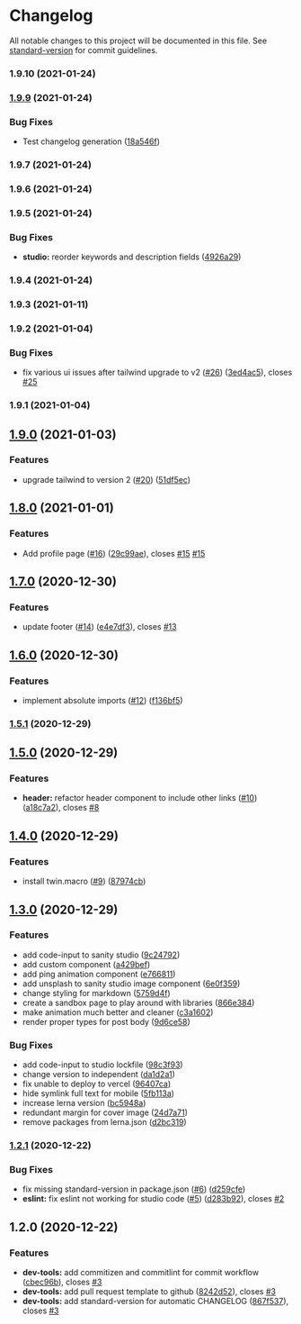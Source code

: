 # Changelog

All notable changes to this project will be documented in this file. See [standard-version](https://github.com/conventional-changelog/standard-version) for commit guidelines.

### 1.9.10 (2021-01-24)

### [1.9.9](https://github.com/kamalarieff/portfolio/compare/v1.9.8...v1.9.9) (2021-01-24)


### Bug Fixes

* Test changelog generation ([18a546f](https://github.com/kamalarieff/portfolio/commit/18a546f5f3c5b80079ba7fbb684f5a604f9c4357))

### 1.9.7 (2021-01-24)

### 1.9.6 (2021-01-24)

### 1.9.5 (2021-01-24)


### Bug Fixes

* **studio:** reorder keywords and description fields ([4926a29](https://github.com/kamalarieff/portfolio/commit/4926a29998787c3bde07d0269b00f1d112459ee0))

### 1.9.4 (2021-01-24)

### 1.9.3 (2021-01-11)

### 1.9.2 (2021-01-04)


### Bug Fixes

* fix various ui issues after tailwind upgrade to v2 ([#26](https://github.com/kamalarieff/portfolio/issues/26)) ([3ed4ac5](https://github.com/kamalarieff/portfolio/commit/3ed4ac5311b7322ad177f504704484669748e14a)), closes [#25](https://github.com/kamalarieff/portfolio/issues/25)

### 1.9.1 (2021-01-04)

## [1.9.0](https://github.com/kamalarieff/portfolio/compare/v1.8.0...v1.9.0) (2021-01-03)


### Features

* upgrade tailwind to version 2 ([#20](https://github.com/kamalarieff/portfolio/issues/20)) ([51df5ec](https://github.com/kamalarieff/portfolio/commit/51df5ec7e7d2d4b18011e8512112c986d7871049))

## [1.8.0](https://github.com/kamalarieff/portfolio/compare/v1.7.0...v1.8.0) (2021-01-01)


### Features

* Add profile page ([#16](https://github.com/kamalarieff/portfolio/issues/16)) ([29c99ae](https://github.com/kamalarieff/portfolio/commit/29c99aea8881f6bd683c5de5c36f95707acb5645)), closes [#15](https://github.com/kamalarieff/portfolio/issues/15) [#15](https://github.com/kamalarieff/portfolio/issues/15)

## [1.7.0](https://github.com/kamalarieff/portfolio/compare/v1.6.0...v1.7.0) (2020-12-30)


### Features

* update footer ([#14](https://github.com/kamalarieff/portfolio/issues/14)) ([e4e7df3](https://github.com/kamalarieff/portfolio/commit/e4e7df38b7cbf8481558dcce93339c4dc19952cd)), closes [#13](https://github.com/kamalarieff/portfolio/issues/13)

## [1.6.0](https://github.com/kamalarieff/portfolio/compare/v1.5.1...v1.6.0) (2020-12-30)


### Features

* implement absolute imports ([#12](https://github.com/kamalarieff/portfolio/issues/12)) ([f136bf5](https://github.com/kamalarieff/portfolio/commit/f136bf5a4ca4150f1cd9cfc4e7f9901a8186db68))

### [1.5.1](https://github.com/kamalarieff/portfolio/compare/v1.5.0...v1.5.1) (2020-12-29)

## [1.5.0](https://github.com/kamalarieff/portfolio/compare/v1.4.0...v1.5.0) (2020-12-29)


### Features

* **header:** refactor header component to include other links ([#10](https://github.com/kamalarieff/portfolio/issues/10)) ([a18c7a2](https://github.com/kamalarieff/portfolio/commit/a18c7a2016b6566a836dd89a3538c0d1f3ddf6b7)), closes [#8](https://github.com/kamalarieff/portfolio/issues/8)

## [1.4.0](https://github.com/kamalarieff/portfolio/compare/v1.3.0...v1.4.0) (2020-12-29)


### Features

* install twin.macro ([#9](https://github.com/kamalarieff/portfolio/issues/9)) ([87974cb](https://github.com/kamalarieff/portfolio/commit/87974cb82b8758ffc5983af3dadb4c267263ec8d))

## [1.3.0](https://github.com/kamalarieff/portfolio/compare/v1.2.1...v1.3.0) (2020-12-29)


### Features

* add code-input to sanity studio ([9c24792](https://github.com/kamalarieff/portfolio/commit/9c24792db5ffbb4fbc865036d3686e98d89a3936))
* add custom component ([a429bef](https://github.com/kamalarieff/portfolio/commit/a429befc243efd9b215d472a707990f4d29ad59e))
* add ping animation component ([e766811](https://github.com/kamalarieff/portfolio/commit/e766811a778af94000f15050ac900cc822bec854))
* add unsplash to sanity studio image component ([6e0f359](https://github.com/kamalarieff/portfolio/commit/6e0f3599354d24f1d5380bfbcb772d69ce544d39))
* change styling for markdown ([5759d4f](https://github.com/kamalarieff/portfolio/commit/5759d4fc3d1febefe449a4c3dd5a05bf77efa237))
* create a sandbox page to play around with libraries ([866e384](https://github.com/kamalarieff/portfolio/commit/866e3845bbde854887913b78da3851eecd0ebdd2))
* make animation much better and cleaner ([c3a1602](https://github.com/kamalarieff/portfolio/commit/c3a16027ce47d1872b5bad5e685c3d63d484627a))
* render proper types for post body ([9d6ce58](https://github.com/kamalarieff/portfolio/commit/9d6ce58a09e4007997d5c53c91a64a518e716dbb))


### Bug Fixes

* add code-input to studio lockfile ([98c3f93](https://github.com/kamalarieff/portfolio/commit/98c3f93eccbeac423fcef280855cb81b380228bb))
* change version to independent ([da1d2a1](https://github.com/kamalarieff/portfolio/commit/da1d2a182b898c93e430a675089af3dd78a7369b))
* fix unable to deploy to vercel ([96407ca](https://github.com/kamalarieff/portfolio/commit/96407ca6f65467934c16de44bb38b5fc1ca6311e))
* hide symlink full text for mobile ([5fb113a](https://github.com/kamalarieff/portfolio/commit/5fb113aa57b950f5c78fedcb4d323349b3dbc163))
* increase lerna version ([bc5948a](https://github.com/kamalarieff/portfolio/commit/bc5948a5cabb57656ec04d392631c0655aef9096))
* redundant margin for cover image ([24d7a71](https://github.com/kamalarieff/portfolio/commit/24d7a71aa9b74f8b67f42811576119bab6f30b18))
* remove packages from lerna.json ([d2bc319](https://github.com/kamalarieff/portfolio/commit/d2bc319be1fa4e6a922686c849c3f2d40915c53a))

### [1.2.1](https://github.com/kamalarieff/portfolio/compare/v1.2.0...v1.2.1) (2020-12-22)


### Bug Fixes

* fix missing standard-version in package.json ([#6](https://github.com/kamalarieff/portfolio/issues/6)) ([d259cfe](https://github.com/kamalarieff/portfolio/commit/d259cfe84bed3ce9cb1dfea50a45a5cac377f83a))
* **eslint:** fix eslint not working for studio code ([#5](https://github.com/kamalarieff/portfolio/issues/5)) ([d283b92](https://github.com/kamalarieff/portfolio/commit/d283b92fa016e797096922581fd785b112b96417)), closes [#2](https://github.com/kamalarieff/portfolio/issues/2)

## 1.2.0 (2020-12-22)


### Features

* **dev-tools:** add commitizen and commitlint for commit workflow ([cbec96b](https://github.com/kamalarieff/portfolio/commit/cbec96bedf4d9f12648d04ee481b11e4e2e934b3)), closes [#3](https://github.com/kamalarieff/portfolio/issues/3)
* **dev-tools:** add pull request template to github ([8242d52](https://github.com/kamalarieff/portfolio/commit/8242d52c61112820fbae15861ccada07bca2d90d)), closes [#3](https://github.com/kamalarieff/portfolio/issues/3)
* **dev-tools:** add standard-version for automatic CHANGELOG ([867f537](https://github.com/kamalarieff/portfolio/commit/867f537e11165d07b3c2c4ac1448e6745be99bc6)), closes [#3](https://github.com/kamalarieff/portfolio/issues/3)
